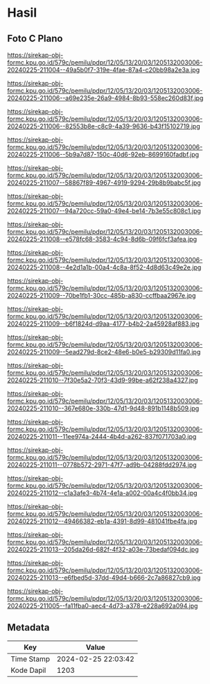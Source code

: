 # Hasil

## Foto C Plano

https://sirekap-obj-formc.kpu.go.id/579c/pemilu/pdpr/12/05/13/20/03/1205132003006-20240225-211004--49a5b0f7-319e-4fae-87a4-c20bb98a2e3a.jpg

https://sirekap-obj-formc.kpu.go.id/579c/pemilu/pdpr/12/05/13/20/03/1205132003006-20240225-211006--a69e235e-26a9-4984-8b93-558ec260d83f.jpg

https://sirekap-obj-formc.kpu.go.id/579c/pemilu/pdpr/12/05/13/20/03/1205132003006-20240225-211006--82553b8e-c8c9-4a39-9636-b43f15102719.jpg

https://sirekap-obj-formc.kpu.go.id/579c/pemilu/pdpr/12/05/13/20/03/1205132003006-20240225-211006--5b9a7d87-150c-40d6-92eb-8699160fadbf.jpg

https://sirekap-obj-formc.kpu.go.id/579c/pemilu/pdpr/12/05/13/20/03/1205132003006-20240225-211007--58867f89-4967-4919-9294-29b8b9babc5f.jpg

https://sirekap-obj-formc.kpu.go.id/579c/pemilu/pdpr/12/05/13/20/03/1205132003006-20240225-211007--94a720cc-59a0-49e4-be14-7b3e55c808c1.jpg

https://sirekap-obj-formc.kpu.go.id/579c/pemilu/pdpr/12/05/13/20/03/1205132003006-20240225-211008--e578fc68-3583-4c94-8d6b-09f6fcf3afea.jpg

https://sirekap-obj-formc.kpu.go.id/579c/pemilu/pdpr/12/05/13/20/03/1205132003006-20240225-211008--4e2d1a1b-00a4-4c8a-8f52-4d8d63c49e2e.jpg

https://sirekap-obj-formc.kpu.go.id/579c/pemilu/pdpr/12/05/13/20/03/1205132003006-20240225-211009--70be1fb1-30cc-485b-a830-ccffbaa2967e.jpg

https://sirekap-obj-formc.kpu.go.id/579c/pemilu/pdpr/12/05/13/20/03/1205132003006-20240225-211009--b6f1824d-d9aa-4177-b4b2-2a45928af883.jpg

https://sirekap-obj-formc.kpu.go.id/579c/pemilu/pdpr/12/05/13/20/03/1205132003006-20240225-211009--5ead279d-8ce2-48e6-b0e5-b29309d11fa0.jpg

https://sirekap-obj-formc.kpu.go.id/579c/pemilu/pdpr/12/05/13/20/03/1205132003006-20240225-211010--7f30e5a2-70f3-43d9-99be-a62f238a4327.jpg

https://sirekap-obj-formc.kpu.go.id/579c/pemilu/pdpr/12/05/13/20/03/1205132003006-20240225-211010--367e680e-330b-47d1-9d48-891b1148b509.jpg

https://sirekap-obj-formc.kpu.go.id/579c/pemilu/pdpr/12/05/13/20/03/1205132003006-20240225-211011--11ee974a-2444-4b4d-a262-837f071703a0.jpg

https://sirekap-obj-formc.kpu.go.id/579c/pemilu/pdpr/12/05/13/20/03/1205132003006-20240225-211011--0778b572-2971-47f7-ad9b-04288fdd2974.jpg

https://sirekap-obj-formc.kpu.go.id/579c/pemilu/pdpr/12/05/13/20/03/1205132003006-20240225-211012--c1a3afe3-4b74-4e1a-a002-00a4c4f0bb34.jpg

https://sirekap-obj-formc.kpu.go.id/579c/pemilu/pdpr/12/05/13/20/03/1205132003006-20240225-211012--49466382-eb1a-4391-8d99-481041fbe4fa.jpg

https://sirekap-obj-formc.kpu.go.id/579c/pemilu/pdpr/12/05/13/20/03/1205132003006-20240225-211013--205da26d-682f-4f32-a03e-73bedaf094dc.jpg

https://sirekap-obj-formc.kpu.go.id/579c/pemilu/pdpr/12/05/13/20/03/1205132003006-20240225-211013--e6fbed5d-37dd-49d4-b666-2c7a86827cb9.jpg

https://sirekap-obj-formc.kpu.go.id/579c/pemilu/pdpr/12/05/13/20/03/1205132003006-20240225-211005--fa11fba0-aec4-4d73-a378-e228a692a094.jpg


## Metadata

| Key        | Value               |
| ---------- | ------------------- |
| Time Stamp | 2024-02-25 22:03:42 |
| Kode Dapil | 1203                |



